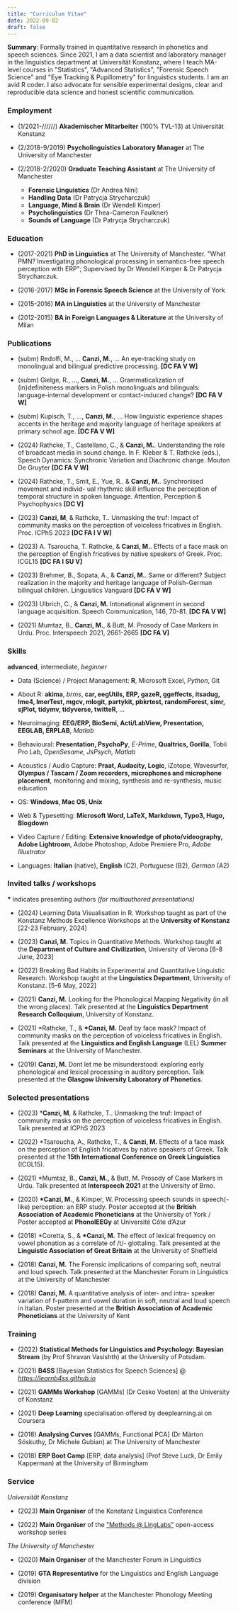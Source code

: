 ```yaml
---
title: "Curriculum Vitae"
date: 2022-09-02
draft: false
---
```


__Summary__: Formally trained in quantitative research in phonetics and speech sciences. Since 2021, I am a data scientist and laboratory manager in the linguistics department at Universität Konstanz, where I teach MA-level courses in "Statistics", "Advanced Statistics", "Forensic Speech Science" and "Eye Tracking & Pupillometry" for linguistics students. I am an avid R coder. I also advocate for sensible experimental designs, clear and reproducible data science and honest scientific communication.


### Employment

* (1/2021-//////) **Akademischer Mitarbeiter** (100% TVL-13) at Universität Konstanz

* (2/2018-9/2019) **Psycholinguistics Laboratory Manager** at The University of Manchester

* (2/2018-2/2020) **Graduate Teaching Assistant** at The University of Manchester
  - **Forensic Linguistics** (Dr Andrea Nini)
  - **Handling Data** (Dr Patrycja Strycharczuk)
  - **Language, Mind & Brain** (Dr Wendell Kimper)
  - **Psycholinguistics** (Dr Thea-Cameron Faulkner)
  - **Sounds of Language** (Dr Patrycja Strycharczuk)

### Education

* (2017-2021) **PhD in Linguistics** at The University of Manchester. "What PMN? Investigating phonological processing in semantics-free speech perception with ERP"; Supervised by Dr Wendell Kimper & Dr Patrycja Strycharczuk.  

* (2016-2017) __MSc in Forensic Speech Science__ at the University of York  

* (2015-2016) __MA in Linguistics__ at the University of Manchester  

* (2012-2015) __BA in Foreign Languages & Literature__ at the University of Milan  

### Publications

* (subm) Redolfi, M., ... __Canzi, M.__, ... An eye-tracking study on monolingual and bilingual predictive processing. __[DC FA V W]__  

* (subm) Gielge, R., ..., __Canzi, M.__, ... Grammaticalization of (in)definiteness markers in Polish monolinguals and bilinguals: language-internal development or contact-induced change? __[DC FA V W]__  

* (subm) Kupisch, T., ..., __Canzi, M.__, ... How linguistic experience shapes accents in the heritage and majority language of heritage speakers at primary school age. __[DC FA V W]__  

* (2024) Rathcke, T., Castellano, C., & __Canzi, M.__. Understanding the role of broadcast media in sound change. In F. Kleber & T. Rathcke (eds.), Speech Dynamics: Synchronic Variation and Diachronic change. Mouton De Gruyter __[DC FA V W]__  

* (2024) Rathcke, T., Smit, E., Yue, R.. & __Canzi, M.__. Synchronised movement and individ- ual rhythmic skill influence the perception of temporal structure in spoken language. Attention, Perception & Psychophysics __[DC V]__  

* (2023) __Canzi, M__, & Rathcke, T.. Unmasking the truf: Impact of community masks on the perception of voiceless fricatives in English. Proc. ICPhS 2023 __[DC FA I V W]__  

* (2023) A. Tsaroucha, T. Rathcke, & __Canzi, M.__. Effects of a face mask on the perception of English fricatives by native speakers of Greek. Proc. ICGL15 __[DC FA I SU V]__  

* (2023) Brehmer, B., Sopata, A., & __Canzi, M.__. Same or different? Subject realization in the majority and heritage language of Polish-German bilingual children. Linguistics Vanguard __[DC FA V W]__  

* (2023) Ulbrich, C., & __Canzi, M.__ Intonational alignment in second language acquisition. Speech Communication, 146, 70-81. __[DC FA V W]__  

* (2021) Mumtaz, B., __Canzi, M.__, & Butt, M. Prosody of Case Markers in Urdu. Proc. Interspeech 2021, 2661-2665 __[DC FA V]__ 


### Skills

__advanced__, intermediate, _beginner_

* Data (Science) / Project Management: __R__, Microsoft Excel, _Python_, Git  

* About R: __akima__, _brms_, __car, eegUtils, ERP, gazeR, ggeffects, itsadug, lme4, lmerTest, mgcv, mlogit, partykit, pbkrtest, randomForest, simr, sjPlot, tidymv, tidyverse, twitteR__, ...  

* Neuroimaging: __EEG/ERP, BioSemi, Acti/LabView, Presentation, EEGLAB, ERPLAB__, _Matlab_  

* Behavioural: __Presentation, PsychoPy__, _E-Prime_, __Qualtrics, Gorilla__, Tobii Pro Lab, _OpenSesame, JsPsych, Matlab_

* Acoustics / Audio Capture: __Praat, Audacity, Logic__, iZotope, Wavesurfer, __Olympus / Tascam / Zoom recorders, microphones and microphone placement__, monitoring and mixing, synthesis and re-synthesis, music education  

* OS: __Windows, Mac OS, Unix__  

* Web & Typesetting: __Microsoft Word, LaTeX, Markdown, Typo3, Hugo, Blogdown__

* Video Capture / Editing: __Extensive knowledge of photo/videography, Adobe Lightroom__, Adobe Photoshop, Adobe Premiere Pro, _Adobe Illustrator_

* Languages: __Italian__ (native), __English__ (C2), Portuguese (B2), _German_ (A2)

### Invited talks / workshops

__*__ indicates presenting authors _(for multiauthored presentations)_

* (2024) Learning Data Visualisation in R. Workshop taught as part of the Konstanz Methods Excellence Workshops at the __University of Konstanz__ [22-23 February, 2024]

* (2023) __Canzi, M.__ Topics in Quantitative Methods. Workshop taught at the __Department of Culture and Civilization__, University of Verona [6-8 June, 2023]

* (2022) Breaking Bad Habits in Experimental and Quantitative Linguistic Research. Workshop taught at the __Linguistics Department__, University of Konstanz. [5-6 May, 2022]

* (2021) __Canzi, M.__ Looking for the Phonological Mapping Negativity (in all the wrong places). Talk presented at the __Linguistics Department Research Colloquium__, University of Konstanz.

* (2021) \*Rathcke, T., & __*Canzi, M.__ Deaf by face mask? Impact of community masks on the perception of voiceless fricatives in English. Talk presented at the __Linguistics and English Language__ (LEL) __Summer Seminars__ at the University of Manchester.

* (2019) __Canzi, M.__ Dont let me be misunderstood: exploring early phonological and lexical processing in auditory perception. Talk presented at the __Glasgow University Laboratory of Phonetics__.

### Selected presentations

* (2023) *__Canzi, M__, & Rathcke, T.. Unmasking the truf: Impact of community masks on the perception of voiceless fricatives in English. Talk presented at ICPhS 2023

* (2022) *Tsaroucha, A., Rathcke, T., & __Canzi, M.__ Effects of a face mask on the perception of English fricatives by native speakers of Greek. Talk presented at the __15th International Conference on Greek Linguistics__ (ICGL15).

* (2021) *Mumtaz, B., __Canzi, M.,__ & Butt, M. Prosody of Case Markers in Urdu. Talk presented at __Interspeech 2021__ at the University of Brno.

* (2020) __*Canzi, M.__, & Kimper, W. Processing speech sounds in speech(-like) perception: an ERP study. Poster accepted at the __British Association of Academic Phoneticians__ at the University of York / Poster accepted at __PhonolEEGy__ at Université Côte d’Azur  

* (2018) *Coretta, S., & __*Canzi, M.__ The effect of lexical frequency on vowel phonation as a correlate of /t/- glottaling. Talk presented at the __Linguistic Association of Great Britain__ at the University of Sheffield  

* (2018) __Canzi, M.__ The Forensic implications of comparing soft, neutral and loud speech. Talk presented at the Manchester Forum in Linguistics at the University of Manchester  

* (2018) __Canzi, M.__ A quantitative analysis of inter- and intra- speaker variation of f-pattern and vowel duration in soft, neutral and loud speech in Italian. Poster presented at the __British Association of Academic Phoneticians__ at the University of Kent  

### Training

* (2022) __Statistical Methods for Linguistics and Psychology: Bayesian Stream__ (by Prof Shravan Vasishth) at the University of Potsdam.

* (2021) __B4SS__ [Bayesian Statistics for Speech Sciences] @ _https://learnb4ss.github.io_

* (2021) __GAMMs Workshop__ [GAMMs] (Dr Cesko Voeten) at the University of Konstanz

* (2021) __Deep Learning__ specialisation offered by deeplearning.ai on Coursera

* (2018) __Analysing Curves__ [GAMMs, Functional PCA] (Dr Márton Sóskuthy, Dr Michele Gubian) at The University of Manchester

* (2018) __ERP Boot Camp__ [ERP, data analysis] (Prof Steve Luck, Dr Emily Kapperman) at the University of Birmingham

### Service

_Universität Konstanz_

* (2023) __Main Organiser__ of the Konstanz Linguistics Conference

* (2022) __Main Organiser__ of the ["Methods @ LingLabs"](https://www.ling.uni-konstanz.de/forschung/workshops/) open-access workshop series

_The University of Manchester_

* (2020) __Main Organiser__ of the Manchester Forum in Linguistics  

* (2019) __GTA Representative__ for the Linguistics and English Language division  

* (2019) __Organisatory helper__ at the Manchester Phonology Meeting conference (MFM)  
